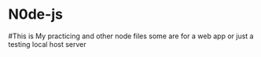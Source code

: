 # N0de-js
#This is My practicing and other node files some are for a web app or just a testing local host server
